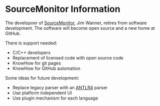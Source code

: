 # SourceMonitor Information

The developoer of [SourceMonitor], Jim Wanner, retires from software development. The software will become open source and a new home at GitHub.

There is support needed:

- C/C++ developers
- Replacement of licensed code with open source code
- KnowHow for git pages
- KnowHow for GitHub automation

Some ideas for future development:

- Replace legacy parser with an [ANTLR4][ANTLR] parser
- Use platform independent UI
- Use plugin mechanism for each language

[ANTLR]: https://www.antlr.org/
[SourceMonitor]: https://www.campwoodsw.com/sourcemonitor.html
